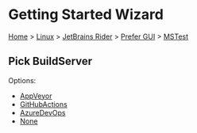# Getting Started Wizard

[Home](/docs/wiz/readme.md) > [Linux](Linux.md) > [JetBrains Rider](Linux_Rider.md) > [Prefer GUI](Linux_Rider_Gui.md) > [MSTest](Linux_Rider_Gui_MSTest.md)

## Pick BuildServer

Options:
 * [AppVeyor](Linux_Rider_Gui_MSTest_AppVeyor.md)
 * [GitHubActions](Linux_Rider_Gui_MSTest_GitHubActions.md)
 * [AzureDevOps](Linux_Rider_Gui_MSTest_AzureDevOps.md)
 * [None](Linux_Rider_Gui_MSTest_None.md)
